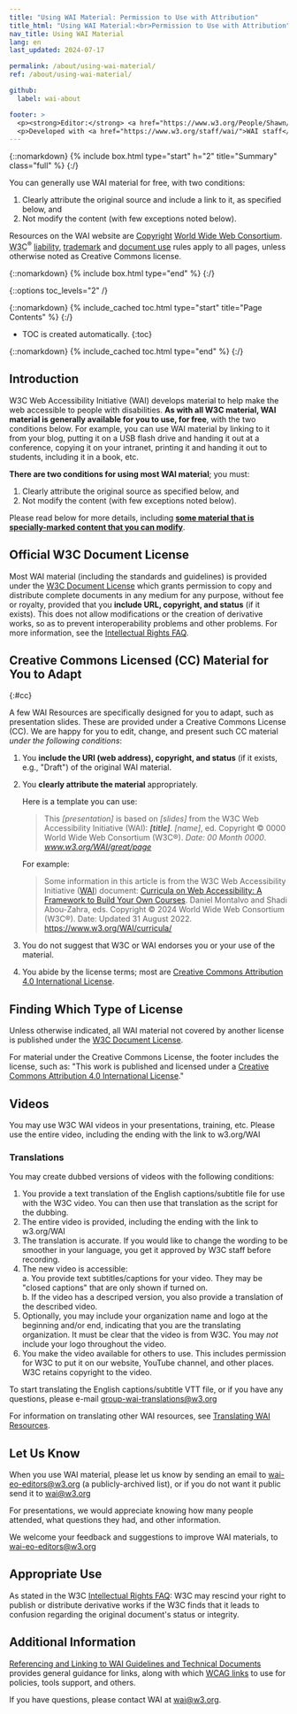 ```yaml
---
title: "Using WAI Material: Permission to Use with Attribution"
title_html: "Using WAI Material:<br>Permission to Use with Attribution"
nav_title: Using WAI Material
lang: en
last_updated: 2024-07-17

permalink: /about/using-wai-material/
ref: /about/using-wai-material/

github:
  label: wai-about

footer: >
  <p><strong>Editor:</strong> <a href="https://www.w3.org/People/Shawn/">Shawn Lawton Henry</a>.</p>
  <p>Developed with <a href="https://www.w3.org/staff/wai/">WAI staff</a> and <a href="https://www.w3.org/staff/comm/">W3C Communications staff</a>.</p>
---
```


{::nomarkdown}
{% include box.html type="start" h="2" title="Summary" class="full" %}
{:/}

You can generally use WAI material for free, with two conditions:
1.  Clearly attribute the original source and include a link to it, as specified below, and
2.  Not modify the content (with few exceptions noted below).

<p>Resources on the WAI website are <a href="https://www.w3.org/Consortium/Legal/ipr-notice#Copyright">Copyright</a> <a href="https://www.w3.org/">World Wide Web Consortium</a>. <abbr title="World Wide Web Consortium">W3C</abbr><sup>®</sup> <a href="https://www.w3.org/Consortium/Legal/ipr-notice#Legal_Disclaimer">liability</a>, <a href="https://www.w3.org/Consortium/Legal/ipr-notice#W3C_Trademarks">trademark</a> and <a href="https://www.w3.org/Consortium/Legal/copyright-documents">document use</a> rules apply to all pages, unless otherwise noted as Creative Commons license.</p>

{::nomarkdown}
{% include box.html type="end" %}
{:/}


{::options toc_levels="2" /}

{::nomarkdown}
{% include_cached toc.html type="start" title="Page Contents" %}
{:/}

-   TOC is created automatically.
{:toc}

{::nomarkdown}
{% include_cached toc.html type="end" %}
{:/}


## Introduction

W3C Web Accessibility Initiative (WAI) develops material to help make the web accessible to people with disabilities. **As with all W3C material, WAI material is generally available for you to use, for free**, with the two conditions below. For example, you can use WAI material by linking to it from your blog, putting it on a USB flash drive and handing it out at a conference, copying it on your intranet, printing it and handing it out to students, including it in a book, etc.

**There are two conditions for using most WAI material**; you must:

1.  Clearly attribute the original source as specified below, and
2.  Not modify the content (with few exceptions noted below).

Please read below for more details, including [**some material that is specially-marked content that you can modify**](#cc).

## Official W3C Document License

Most WAI material (including the standards and guidelines) is provided under the [W3C Document License](https://www.w3.org/Consortium/Legal/copyright-documents) which grants permission to copy and distribute complete documents in any medium for any purpose, without fee or royalty, provided that you **include URL, copyright, and status** (if it exists). This does not allow modifications or the creation of derivative works, so as to prevent interoperability problems and other problems. For more information, see the [Intellectual Rights FAQ](http://www.w3.org/Consortium/Legal/IPR-FAQ-20000620).

## Creative Commons Licensed (CC) Material for You to Adapt
{:#cc}

A few WAI Resources are specifically designed for you to adapt, such as presentation slides. These are provided under a Creative Commons License (CC). We are happy for you to edit, change, and present such CC material *under the following conditions*:

1.  You **include the URI (web address), copyright, and status** (if it exists, e.g., "Draft") of the original WAI material.
2.  You **clearly attribute the material** appropriately.<br>
    
    Here is a template you can use:<br>

    > This *\[presentation\]* is based on *\[slides\]* from the W3C Web Accessibility Initiative (WAI): ***\[title\]***. *\[name\]*, ed. Copyright © 0000  World Wide Web Consortium (W3C®). *Date: 00 Month 0000*. *www.w3.org/WAI/great/page*

    For example:

    > Some information in this article is from the W3C Web Accessibility Initiative ([WAI](https://www.w3.org/WAI/)) document: [Curricula on Web Accessibility: A Framework to Build Your Own Courses](https://www.w3.org/WAI/curricula/). Daniel Montalvo and Shadi Abou-Zahra, eds. Copyright © 2024 World Wide Web Consortium (W3C®). Date: Updated 31 August 2022. <https://www.w3.org/WAI/curricula/>

3.  You do not suggest that W3C or WAI endorses you or your use of the material.
4.  You abide by the license terms; most are [Creative Commons Attribution 4.0 International License](http://creativecommons.org/licenses/by/4.0/).

## Finding Which Type of License

Unless otherwise indicated, all WAI material not covered by another license is published under the [W3C Document License](https://www.w3.org/Consortium/Legal/2002/copyright-documents-20021231).

For material under the Creative Commons License, the footer includes the license, such as: "This work is published and licensed under a [Creative Commons Attribution 4.0 International License](https://creativecommons.org/licenses/by/4.0/)."

## Videos
You may use W3C WAI videos in your presentations, training, etc. Please use the entire video, including the ending with the link to w3.org/WAI

### Translations

You may create dubbed versions of videos with the following conditions:
1. You provide a text translation of the English captions/subtitle file for use with the W3C video. You can then use that translation as the script for the dubbing.
2. The entire video is provided, including the ending with the link to w3.org/WAI
3. The translation is accurate. If you would like to change the wording to be smoother in your language, you get it approved by W3C staff before recording.
4. The new video is accessible:<br>
   a. You provide text subtitles/captions for your video. They may be "closed captions" that are only shown if turned on.<br>
   b. If the video has a descriped version, you also provide a translation of the described video.
5. Optionally, you may include your organization name and logo at the beginning and/or end, indicating that you are the translating organization. It must be clear that the video is from W3C. You may _not_ include your logo throughout the video.
6. You make the video available for others to use. This includes permission for W3C to put it on our website, YouTube channel, and other places. W3C retains copyright to the video.

To start translating the English captions/subtitle VTT file, or if you have any questions, please e-mail <group-wai-translations@w3.org>

For information on translating other WAI resources, see [Translating WAI Resources](https://www.w3.org/WAI/about/translating/).

## Let Us Know

When you use WAI material, please let us know by sending an email to <wai-eo-editors@w3.org> (a publicly-archived list), or if you do not want it public send it to <wai@w3.org>

For presentations, we would appreciate knowing how many people attended, what questions they had, and other information.

We welcome your feedback and suggestions to improve WAI materials, to <wai-eo-editors@w3.org>

## Appropriate Use

As stated in the W3C [Intellectual Rights FAQ](https://www.w3.org/Consortium/Legal/IPR-FAQ-20000620#annotate): W3C may rescind your right to publish or distribute derivative works if the W3C finds that it leads to confusion regarding the original document's status or integrity.

## Additional Information

[Referencing and Linking to WAI Guidelines and Technical Documents](/standards-guidelines/linking/) provides general guidance for links, along with which [WCAG links](/standards-guidelines/linking/#wcag) to use for policies, tools support, and others.

If you have questions, please contact WAI at <wai@w3.org>.

